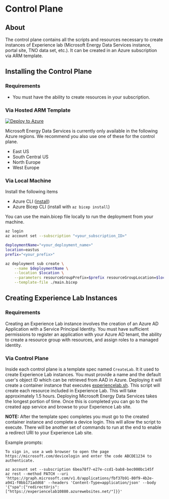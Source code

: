 # Control Plane

## About

The control plane contains all the scripts and resources necessary to create instances of Experience lab (Microsoft Energy Data Services instance, portal site, TNO data set, etc.). It can be created in an Azure subscription via ARM template.

## Installing the Control Plane

### Requirements

- You must have the ability to create resources in your subscription.

### Via Hosted ARM Template

[![Deploy to Azure](https://aka.ms/deploytoazurebutton)](https://portal.azure.com/#create/Microsoft.Template/uri/https%3A%2F%2Fgithub.com%2FAzure%2Fenergy-data-services-experience-lab%2Freleases%2Flatest%2Fdownload%2Fazuredeploy.json)

Microsoft Energy Data Services is currently only available in the following Azure regions. We recommend you also use one of these for the control plane.

- East US
- South Central US
- North Europe
- West Europe

### Via Local Machine

Install the following items

- Azure CLI ([install](https://docs.microsoft.com/cli/azure/install-azure-cli))
- Azure Bicep CLI (install with `az bicep install`)

You can use the main.bicep file locally to run the deployment from your machine.

```bash
az login
az account set --subscription "<your_subscription_ID>"

deploymentName="<your_deployment_name>"
location=eastus
prefix="<your_prefix>"

az deployment sub create \
    --name $deploymentName \
    --location $location \
    --parameters resourceGroupPrefix=$prefix resourceGroupLocation=$location \
    --template-file ./main.bicep
```

## Creating Experience Lab Instances

### Requirements

Creating an Experience Lab instance involves the creation of an Azure AD Application with a Service Principal Identity. You must have sufficient permissions to register an application with your Azure AD tenant, the ability to create a resource group with resources, and assign roles to a managed identity.

### Via Control Plane

Inside each control plane is a template spec named ```CreateLab```. It it used to create Experience Lab instances. You must provide a name and the default user's object ID which can be retrieved from AAD in Azure. Deploying it will create a container instance that executes [experiencelab.sh](./experiencelab.sh). This script will create each resource included in Experience Lab. This will take approximately 1.5 hours. Deploying Microsoft Energy Data Services takes the longest portion of time. Once this is completed you can go to the created app service and browse to your Experience Lab site.

**NOTE:** After the template spec completes you must go to the created container instance and complete a device login. This will allow the script to execute. There will be another set of commands to run at the end to enable a redirect URI to your Experience Lab site.

Example prompts:

```
To sign in, use a web browser to open the page https://microsoft.com/devicelogin and enter the code ABCDE1234 to authenticate.
```

```
az account set --subscription 6bea78f7-e27e-ccd1-bab8-bec000bc145f
az rest --method PATCH --uri 'https://graph.microsoft.com/v1.0/applications/fbf37b91-80f9-4b2e-a941-f0bb171add68' --headers 'Content-Type=application/json' --body '{"spa":{"redirectUris":["https://experiencelab10880.azurewebsites.net/"]}}'
```
